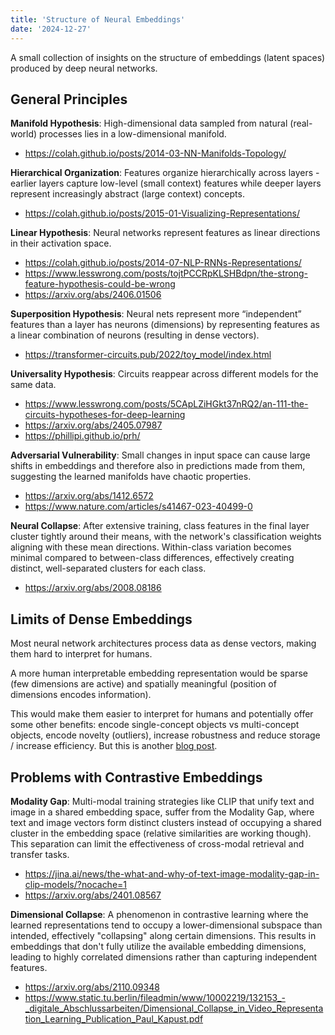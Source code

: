```yaml
---
title: 'Structure of Neural Embeddings'
date: '2024-12-27'
---
```

A small collection of insights on the structure of embeddings (latent spaces) produced by deep neural networks.

## General Principles

**Manifold Hypothesis**: High-dimensional data sampled from natural (real-world) processes lies in a low-dimensional manifold.

- <https://colah.github.io/posts/2014-03-NN-Manifolds-Topology/>

**Hierarchical Organization**: Features organize hierarchically across layers - earlier layers capture low-level (small context) features while deeper layers represent increasingly abstract (large context) concepts.

- <https://colah.github.io/posts/2015-01-Visualizing-Representations/>

**Linear Hypothesis**: Neural networks represent features as linear directions in their activation space.

- <https://colah.github.io/posts/2014-07-NLP-RNNs-Representations/>
- <https://www.lesswrong.com/posts/tojtPCCRpKLSHBdpn/the-strong-feature-hypothesis-could-be-wrong>
- <https://arxiv.org/abs/2406.01506>

**Superposition Hypothesis**: Neural nets represent more “independent” features than a layer has neurons (dimensions) by representing features as a linear combination of neurons (resulting in dense vectors).

- <https://transformer-circuits.pub/2022/toy_model/index.html>

**Universality Hypothesis**: Circuits reappear across different models for the same data.

- <https://www.lesswrong.com/posts/5CApLZiHGkt37nRQ2/an-111-the-circuits-hypotheses-for-deep-learning>
- <https://arxiv.org/abs/2405.07987>
- <https://phillipi.github.io/prh/>

**Adversarial Vulnerability**: Small changes in input space can cause large shifts in embeddings and therefore also in predictions made from them, suggesting the learned manifolds have chaotic properties.

- <https://arxiv.org/abs/1412.6572>
- <https://www.nature.com/articles/s41467-023-40499-0>

**Neural Collapse**: After extensive training, class features in the final layer cluster tightly around their means, with the network's classification weights aligning with these mean directions. Within-class variation becomes minimal compared to between-class differences, effectively creating distinct, well-separated clusters for each class.

- <https://arxiv.org/abs/2008.08186>

## Limits of Dense Embeddings

Most neural network architectures process data as dense vectors, making them hard to interpret for humans.

A more human interpretable embedding representation would be sparse (few dimensions are active) and spatially meaningful (position of dimensions encodes information).

This would make them easier to interpret for humans and potentially offer some other benefits: encode single-concept objects vs multi-concept objects, encode novelty (outliers), increase robustness and reduce storage / increase efficiency. But this is another [blog post](https://seanpedersen.github.io/posts/sparse-distributed-representations).

## Problems with Contrastive Embeddings

**Modality Gap**: Multi-modal training strategies like CLIP that unify text and image in a shared embedding space, suffer from the Modality Gap, where text and image vectors form distinct clusters instead of occupying a shared cluster in the embedding space (relative similarities are working though). This separation can limit the effectiveness of cross-modal retrieval and transfer tasks.

- <https://jina.ai/news/the-what-and-why-of-text-image-modality-gap-in-clip-models/?nocache=1>
- <https://arxiv.org/abs/2401.08567>

**Dimensional Collapse**: A phenomenon in contrastive learning where the learned representations tend to occupy a lower-dimensional subspace than intended, effectively "collapsing" along certain dimensions. This results in embeddings that don't fully utilize the available embedding dimensions, leading to highly correlated dimensions rather than capturing independent features.

- <https://arxiv.org/abs/2110.09348>
- <https://www.static.tu.berlin/fileadmin/www/10002219/132153_-_digitale_Abschlussarbeiten/Dimensional_Collapse_in_Video_Representation_Learning_Publication_Paul_Kapust.pdf>
